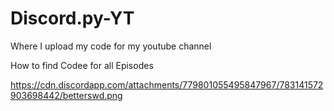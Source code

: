# Discord.py-YT

Where I upload my code for my youtube channel


How to find Codee for all Episodes

https://cdn.discordapp.com/attachments/779801055495847967/783141572903698442/betterswd.png

